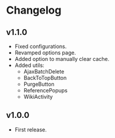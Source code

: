 # Changelog

## v1.1.0

- Fixed configurations.
- Revamped options page.
- Added option to manually clear cache.
- Added utils:
  - AjaxBatchDelete
  - BackToTopButton
  - PurgeButton
  - ReferencePopups
  - WikiActivity

## v1.0.0

- First release.
